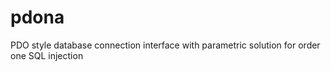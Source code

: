 # pdona
PDO style database connection interface with parametric solution for order one SQL injection
